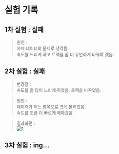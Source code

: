 # 실험 기록

## 1차 실험 : 실패

> 원인 :                
> 자체 데이터의 문제로 생각됨.              
> 속도를 느리게 하고 트랙을 좀 더 유연하게 바꿔야 겠음.  

          

## 2차 실험 : 실패

> 변경점 :                  
> 속도를 좀 많이 느리게 하였음.
> 트랙을 바꾸었음.                    
> 

> 원인 :                  
> 데이터가 어느 한쪽으로 크게 몰려있음.            
> 속도를 조금 더 빠르게 해야겠음.      

> 결과화면 :                   
> ![1](https://user-images.githubusercontent.com/64456822/183876180-cc618edb-530f-45ed-bce0-4b6cdbcded86.JPG)

      

## 3차 실험 : ing...
